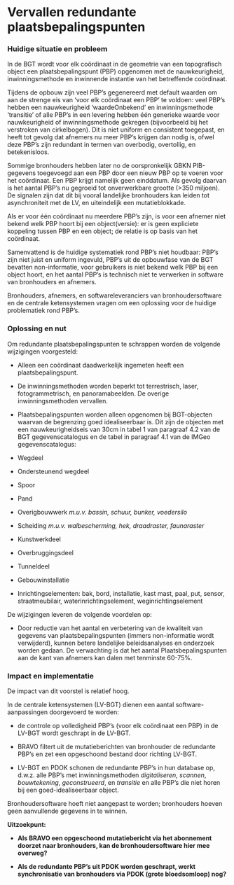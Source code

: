 Vervallen redundante plaatsbepalingspunten
==========================================

### Huidige situatie en probleem

In de BGT wordt voor elk coördinaat in de geometrie van een topografisch object
een plaatsbepalingspunt (PBP) opgenomen met de nauwkeurigheid, inwinningsmethode
en inwinnende instantie van het betreffende coördinaat.

Tijdens de opbouw zijn veel PBP’s gegenereerd met default waarden om aan de
strenge eis van ‘voor elk coördinaat een PBP’ te voldoen: veel PBP’s hebben een
nauwkeurigheid ‘waardeOnbekend’ en inwinningsmethode ‘transitie’ of alle PBP’s
in een levering hebben één generieke waarde voor nauwkeurigheid of
inwinningsmethode gekregen (bijvoorbeeld bij het verstroken van cirkelbogen).
Dit is niet uniform en consistent toegepast, en heeft tot gevolg dat afnemers nu
meer PBP’s krijgen dan nodig is, ofwel deze PBP’s zijn redundant in termen van
overbodig, overtollig, en betekenisloos.

Sommige bronhouders hebben later no de oorspronkelijk GBKN PIB-gegevens
toegevoegd aan een PBP door een nieuw PBP op te voeren voor het coördinaat. Een
PBP krijgt namelijk geen einddatum. Als gevolg daarvan is het aantal PBP’s nu
gegroeid tot onverwerkbare grootte (\>350 miljoen). De signalen zijn dat dit bij
vooral landelijke bronhouders kan leiden tot asynchroniteit met de LV, en
uiteindelijk een mutatieblokkade.

Als er voor één coördinaat nu meerdere PBP’s zijn, is voor een afnemer niet
bekend welk PBP hoort bij een object(versie): er is geen expliciete koppeling
tussen PBP en een object; de relatie is op basis van het coördinaat.

Samenvattend is de huidige systematiek rond PBP’s niet houdbaar: PBP’s zijn niet
juist en uniform ingevuld, PBP’s uit de opbouwfase van de BGT bevatten
non-informatie, voor gebruikers is niet bekend welk PBP bij een object hoort, en
het aantal PBP’s is technisch niet te verwerken in software van bronhouders en
afnemers.

Bronhouders, afnemers, en softwareleveranciers van bronhoudersoftware en de
centrale ketensystemen vragen om een oplossing voor de huidige problematiek rond
PBP’s.

### Oplossing en nut

Om redundante plaatsbepalingspunten te schrappen worden de volgende wijzigingen
voorgesteld:

-   Alleen een coördinaat daadwerkelijk ingemeten heeft een plaatsbepalingspunt.

-   De inwinningsmethoden worden beperkt tot terrestrisch, laser,
    fotogrammetrisch, en panoramabeelden. De overige inwinningsmethoden
    vervallen.

-   Plaatsbepalingspunten worden alleen opgenomen bij BGT-objecten waarvan de
    begrenzing goed idealiseerbaar is. Dit zijn de objecten met een
    nauwkeurigheidseis van 30cm in tabel 1 van paragraaf 4.2 van de BGT
    gegevenscatalogus en de tabel in paragraaf 4.1 van de IMGeo
    gegevenscatalogus:

-   Wegdeel

-   Ondersteunend wegdeel

-   Spoor

-   Pand

-   Overigbouwwerk *m.u.v. bassin, schuur, bunker, voedersilo*

-   Scheiding *m.u.v. walbescherming, hek, draadraster, faunaraster*

-   Kunstwerkdeel

-   Overbruggingsdeel

-   Tunneldeel

-   Gebouwinstallatie

-   Inrichtingselementen: bak, bord, installatie, kast mast, paal, put, sensor,
    straatmeubilair, waterinrichtingselement, weginrichtingselement

De wijzigingen leveren de volgende voordelen op:

-   Door reductie van het aantal en verbetering van de kwaliteit van gegevens
    van plaatsbepalingspunten (immers non-informatie wordt verwijderd), kunnen
    betere landelijke beleidsanalyses en onderzoek worden gedaan. De verwachting
    is dat het aantal Plaatsbepalingspunten aan de kant van afnemers kan dalen
    met tenminste 60-75%.

### Impact en implementatie

De impact van dit voorstel is relatief hoog.

In de centrale ketensystemen (LV-BGT) dienen een aantal software-aanpassingen
doorgevoerd te worden:

-   de controle op volledigheid PBP’s (voor elk coördinaat een PBP) in de LV-BGT
    wordt geschrapt in de LV-BGT.

-   BRAVO filtert uit de mutatieberichten van bronhouder de redundante PBP’s en
    zet een opgeschoond bestand door richting LV-BGT.

-   LV-BGT en PDOK schonen de redundante PBP’s in hun database op, d.w.z. alle
    PBP’s met inwinningsmethoden *digitaliseren, scannen*, *bouwtekening*,
    *geconstrueerd*, en *transitie* en alle PBP’s die niet horen bij een
    goed-idealiseerbaar object.

Bronhoudersoftware hoeft niet aangepast te worden; bronhouders hoeven geen
aanvullende gegevens in te winnen.

**Uitzoekpunt:**

-   **Als BRAVO een opgeschoond mutatiebericht via het abonnement doorzet naar
    bronhouders, kan de bronhoudersoftware hier mee overweg?**

-   **Als de redundante PBP’s uit PDOK worden geschrapt, werkt synchronisatie
    van bronhouders via PDOK (grote bloedsomloop) nog?**
